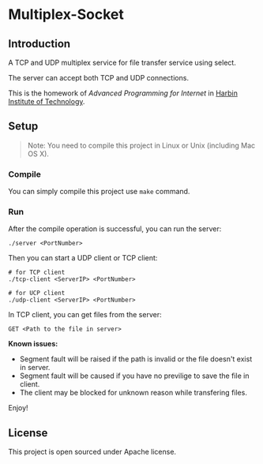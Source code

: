 # Multiplex-Socket

## Introduction

A TCP and UDP multiplex service for file transfer service using select.

The server can accept both TCP and UDP connections.

This is the homework of *Advanced Programming for Internet* in [Harbin Institute of Technology](http://www.hit.edu.cn).

## Setup

> Note: You need to compile this project in Linux or Unix (including Mac OS X).

### Compile

You can simply compile this project use `make` command.

### Run

After the compile operation is successful, you can run the server:

```
./server <PortNumber>
```

Then you can start a UDP client or TCP client:

```
# for TCP client
./tcp-client <ServerIP> <PortNumber>

# for UCP client
./udp-client <ServerIP> <PortNumber>
```

In TCP client, you can get files from the server:

```
GET <Path to the file in server>
```

**Known issues:** 

- Segment fault will be raised if the path is invalid or the file doesn't exist in server.
- Segment fault will be caused if you have no previlige to save the file in client.
- The client may be blocked for unknown reason while transfering files.

Enjoy!

## License

This project is open sourced under Apache license.